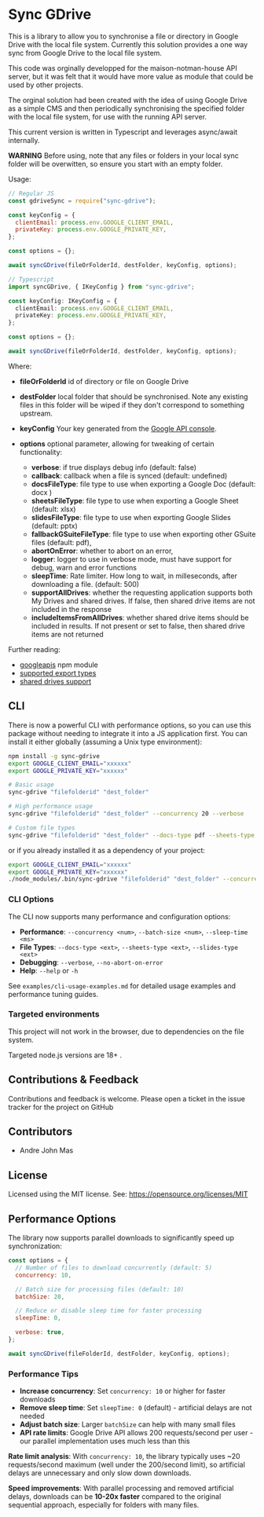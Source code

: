 # Sync GDrive

This is a library to allow you to synchronise a file or directory in Google Drive with the local file system. Currently this solution provides a one way sync from Google Drive to the local file system.

This code was orginally developped for the maison-notman-house API server, but it was felt that it would have more value as module that could be used by other projects.

The orginal solution had been created with the idea of using Google Drive as a simple CMS and then periodically synchronising the specified folder with the local file system, for use with the running API server.

This current version is written in Typescript and leverages async/await internally.

**WARNING** Before using, note that any files or folders in your local sync folder will be overwitten,
so ensure you start with an empty folder.

Usage:

```js
// Regular JS
const gdriveSync = require("sync-gdrive");

const keyConfig = {
  clientEmail: process.env.GOOGLE_CLIENT_EMAIL,
  privateKey: process.env.GOOGLE_PRIVATE_KEY,
};

const options = {};

await syncGDrive(fileOrFolderId, destFolder, keyConfig, options);
```

```ts
// Typescript
import syncGDrive, { IKeyConfig } from "sync-gdrive";

const keyConfig: IKeyConfig = {
  clientEmail: process.env.GOOGLE_CLIENT_EMAIL,
  privateKey: process.env.GOOGLE_PRIVATE_KEY,
};

const options = {};

await syncGDrive(fileOrFolderId, destFolder, keyConfig, options);
```

Where:

- **fileOrFolderId** id of directory or file on Google Drive
- **destFolder** local folder that should be synchronised. Note any existing files in this folder will be wiped if they don't correspond to something upstream.
- **keyConfig** Your key generated from the [Google API console](https://console.developers.google.com/apis/dashboard).
- **options** optional parameter, allowing for tweaking of certain functionality:

  - **verbose**: if true displays debug info (default: false)
  - **callback**: callback when a file is synced (default: undefined)
  - **docsFileType**: file type to use when exporting a Google Doc (default: docx )
  - **sheetsFileType**: file type to use when exporting a Google Sheet (default: xlsx)
  - **slidesFileType**: file type to use when exporting Google Slides (default: pptx)
  - **fallbackGSuiteFileType**: file type to use when exporting other GSuite files (default: pdf),
  - **abortOnError**: whether to abort on an error,
  - **logger**: logger to use in verbose mode, must have support for debug, warn and error functions
  - **sleepTime**: Rate limiter. How long to wait, in milleseconds, after downloading a file. (default: 500)
  - **supportAllDrives**: whether the requesting application supports both My Drives and shared drives. If false, then shared drive items are not included in the response
  - **includeItemsFromAllDrives**: whether shared drive items should be included in results. If not present or set to false, then shared drive items are not returned

Further reading:

- [googleapis](https://www.npmjs.com/package/googleapis) npm module
- [supported export types](https://developers.google.com/drive/api/v3/ref-export-formats)
- [shared drives support](https://developers.google.com/drive/api/guides/enable-shareddrives)

## CLI

There is now a powerful CLI with performance options, so you can use this package without needing to integrate it into
a JS application first. You can install it either globally (assuming a Unix type environment):

```bash
npm install -g sync-gdrive
export GOOGLE_CLIENT_EMAIL="xxxxxx"
export GOOGLE_PRIVATE_KEY="xxxxxx"

# Basic usage
sync-gdrive "filefolderid" "dest_folder"

# High performance usage
sync-gdrive "filefolderid" "dest_folder" --concurrency 20 --verbose

# Custom file types
sync-gdrive "filefolderid" "dest_folder" --docs-type pdf --sheets-type csv
```

or if you already installed it as a dependency of your project:

```bash
export GOOGLE_CLIENT_EMAIL="xxxxxx"
export GOOGLE_PRIVATE_KEY="xxxxxx"
./node_modules/.bin/sync-gdrive "filefolderid" "dest_folder" --concurrency 15
```

### CLI Options

The CLI now supports many performance and configuration options:

- **Performance**: `--concurrency <num>`, `--batch-size <num>`, `--sleep-time <ms>`
- **File Types**: `--docs-type <ext>`, `--sheets-type <ext>`, `--slides-type <ext>`
- **Debugging**: `--verbose`, `--no-abort-on-error`
- **Help**: `--help` or `-h`

See `examples/cli-usage-examples.md` for detailed usage examples and performance tuning guides.

### Targeted environments

This project will not work in the browser, due to dependencies on the
file system.

Targeted node.js versions are 18+ .

## Contributions & Feedback

Contributions and feedback is welcome. Please open
a ticket in the issue tracker for the project on GitHub

## Contributors

- Andre John Mas

## License

Licensed using the MIT license. See: https://opensource.org/licenses/MIT

## Performance Options

The library now supports parallel downloads to significantly speed up synchronization:

```javascript
const options = {
  // Number of files to download concurrently (default: 5)
  concurrency: 10,

  // Batch size for processing files (default: 10)
  batchSize: 20,

  // Reduce or disable sleep time for faster processing
  sleepTime: 0,

  verbose: true,
};

await syncGDrive(fileFolderId, destFolder, keyConfig, options);
```

### Performance Tips

- **Increase concurrency**: Set `concurrency: 10` or higher for faster downloads
- **Remove sleep time**: Set `sleepTime: 0` (default) - artificial delays are not needed
- **Adjust batch size**: Larger `batchSize` can help with many small files
- **API rate limits**: Google Drive API allows 200 requests/second per user - our parallel implementation uses much less than this

**Rate limit analysis**: With `concurrency: 10`, the library typically uses ~20 requests/second maximum (well under the 200/second limit), so artificial delays are unnecessary and only slow down downloads.

**Speed improvements**: With parallel processing and removed artificial delays, downloads can be **10-20x faster** compared to the original sequential approach, especially for folders with many files.
